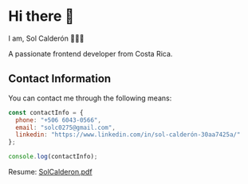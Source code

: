 # Hi there 👋
I am, Sol Calderón 👩🏻‍💻

A passionate frontend developer from Costa Rica.

## Contact Information

You can contact me through the following means:

```javascript
const contactInfo = {
  phone: "+506 6043-0566",
  email: "solc0275@gmail.com",
  linkedin: "https://www.linkedin.com/in/sol-calderón-30aa7425a/"
};

console.log(contactInfo);

```
Resume:
[SolCalderon.pdf](https://github.com/sol1217/sol1217/files/15279273/SolCalderon.pdf)

